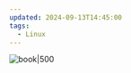 ```yaml
---
updated: 2024-09-13T14:45:00
tags:
  - Linux
---
```

![book|500](https://image.yes24.com/goods/122109062/XL)
